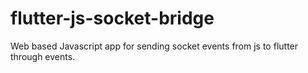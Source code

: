 # flutter-js-socket-bridge
Web based Javascript app for sending socket events from js to flutter through events.
